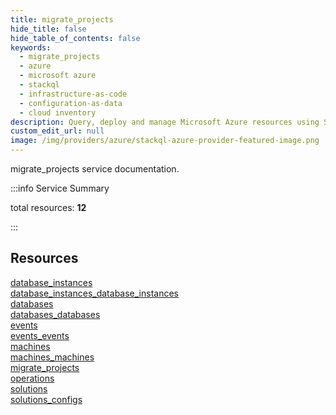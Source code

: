 ```yaml
---
title: migrate_projects
hide_title: false
hide_table_of_contents: false
keywords:
  - migrate_projects
  - azure
  - microsoft azure
  - stackql
  - infrastructure-as-code
  - configuration-as-data
  - cloud inventory
description: Query, deploy and manage Microsoft Azure resources using SQL
custom_edit_url: null
image: /img/providers/azure/stackql-azure-provider-featured-image.png
---
```


migrate_projects service documentation.

:::info Service Summary

<div class="row">
<div class="providerDocColumn">
<span>total resources:&nbsp;<b>12</b></span><br />
</div>
</div>

:::

## Resources
<div class="row">
<div class="providerDocColumn">
<a href="/providers/azure/migrate_projects/database_instances/">database_instances</a><br />
<a href="/providers/azure/migrate_projects/database_instances_database_instances/">database_instances_database_instances</a><br />
<a href="/providers/azure/migrate_projects/databases/">databases</a><br />
<a href="/providers/azure/migrate_projects/databases_databases/">databases_databases</a><br />
<a href="/providers/azure/migrate_projects/events/">events</a><br />
<a href="/providers/azure/migrate_projects/events_events/">events_events</a>
</div>
<div class="providerDocColumn">
<a href="/providers/azure/migrate_projects/machines/">machines</a><br />
<a href="/providers/azure/migrate_projects/machines_machines/">machines_machines</a><br />
<a href="/providers/azure/migrate_projects/migrate_projects/">migrate_projects</a><br />
<a href="/providers/azure/migrate_projects/operations/">operations</a><br />
<a href="/providers/azure/migrate_projects/solutions/">solutions</a><br />
<a href="/providers/azure/migrate_projects/solutions_configs/">solutions_configs</a>
</div>
</div>